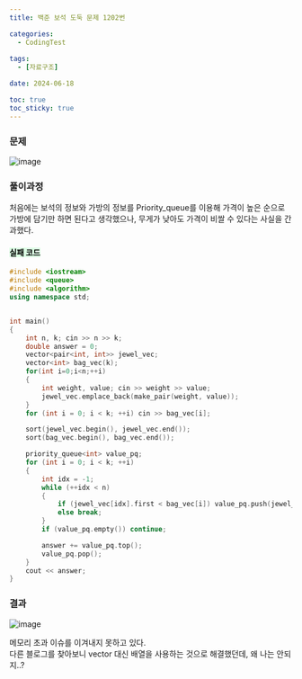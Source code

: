 ```yaml
---
title: 백준 보석 도둑 문제 1202번

categories:
  - CodingTest
 
tags:
  - [자료구조]

date: 2024-06-18

toc: true
toc_sticky: true
---
```


### 문제

![image](https://github.com/chodott/chodott.github.io/assets/89974193/f3a27e8e-79a9-4e53-86a7-9b683ad5ee51)


### 풀이과정 

처음에는 보석의 정보와 가방의 정보를 Priority_queue를 이용해 가격이 높은 순으로 가방에 담기만 하면 된다고 생각했으나, 무게가 낮아도 가격이 비쌀 수 있다는 사실을 간과했다. <br>




  

#### <mark style = "background-color : #dcffe4">실패 코드 </mark>
```c++
#include <iostream>
#include <queue>
#include <algorithm>
using namespace std;


int main()
{
	int n, k; cin >> n >> k;
	double answer = 0;
	vector<pair<int, int>> jewel_vec;
	vector<int> bag_vec(k);
	for(int i=0;i<n;++i)
	{
		int weight, value; cin >> weight >> value;
		jewel_vec.emplace_back(make_pair(weight, value));
	}
	for (int i = 0; i < k; ++i) cin >> bag_vec[i];

	sort(jewel_vec.begin(), jewel_vec.end());
	sort(bag_vec.begin(), bag_vec.end());

	priority_queue<int> value_pq;
	for (int i = 0; i < k; ++i)
	{
		int idx = -1;
		while (++idx < n)
		{
			if (jewel_vec[idx].first < bag_vec[i]) value_pq.push(jewel_vec[idx].second);
			else break;
		}
		if (value_pq.empty()) continue;

		answer += value_pq.top();
		value_pq.pop();
	}
	cout << answer;
}
```

### 결과
![image](https://github.com/chodott/chodott.github.io/assets/89974193/37709d96-73ef-4aef-a524-43bec3a4d245)

메모리 초과 이슈를 이겨내지 못하고 있다. <br>
다른 블로그를 찾아보니 vector 대신 배열을 사용하는 것으로 해결했던데, 왜 나는 안되지..?